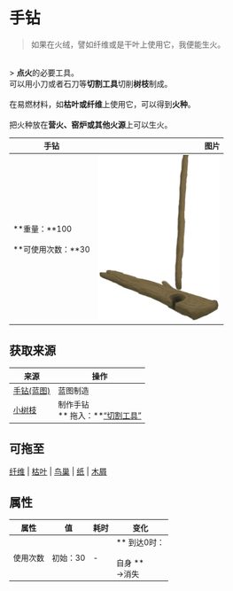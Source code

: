 # 手钻  
> 如果在火绒，譬如纤维或是干叶上使用它，我便能生火。  
<br>  
> <b>点火</b>的必要工具。<br>可以用小刀或者石刀等<b>切割工具</b>切削<b>树枝</b>制成。<br><br>在易燃材料，如<b>枯叶或纤维</b>上使用它，可以得到<b>火种</b>。<br><br>把火种放在<b>营火、窑炉或其他火源</b>上可以生火。  
  
  手钻  |   图片   
 ----  |  ----:   
 **重量：**100<br><br>**可使用次数：**30  |  <img decoding="async" src="Sprite/HandDrill.png" href="a.md" style="max-width:300px;max-height:300px;">   
  
## 获取来源  
来源  |  操作  
----  |  ----  
[手钻(蓝图)](Bp_HandDrill.md)  |  蓝图制造  
[小树枝](Sticks.md)  |  制作手钻<br>** 拖入：**[“切割工具”](tag_Cutter.md)  
## 可拖至  
[纤维](Fibers.md) | [枯叶](LeavesDry.md) | [鸟巢](Nest.md) | [纸](Papers.md) | [木屑](WoodShavings.md)  
## 属性   
属性  |  值  |  耗时  |  变化  
----  |  ----  |  ----  |  ----  
使用次数  |  初始：30  |  -  |  ** 到达0时： **<br><br>** 自身 **<br>→消失  


<script>document.title="手钻 - 卡牌生存百科 Card Survival Wiki";</script>